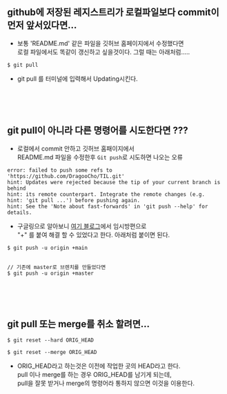 ## github에 저장된 레지스트리가 로컬파일보다 commit이 먼저 앞서있다면...

- 보통 'README.md' 같은 파일을 깃허브 홈페이지에서 수정했다면      
  로컬 파일에서도 똑같이 갱신하고 싶을것이다. 그럴 때는 아래처럼.....

`````````````````
$ git pull 
`````````````````



- git pull 를 터미널에 입력해서 Updating시킨다.

<br />
<br />
<br />

## git pull이 아니라 다른 명령어를 시도한다면 ???
- 로컬에서 commit 안하고 깃허브 홈패이지에서       
  README.md 파일을 수정한후 ```Git push```로 시도하면 나오는 오류

`````````````````
error: failed to push some refs to 'https://github.com/DragooCho/TIL.git'
hint: Updates were rejected because the tip of your current branch is behind
hint: its remote counterpart. Integrate the remote changes (e.g.
hint: 'git pull ...') before pushing again.
hint: See the 'Note about fast-forwards' in 'git push --help' for details.
`````````````````

- 구글링으로 알아보니 [여기 블로그](https://doozi316.github.io/errorlog/2019/09/30/error1/)에서 
임시방편으로     
"+" 를 붙여 해결 할 수 있었다고 한다. 아래처럼 붙이면 된다.

```````````````
$ git push -u origin +main


// 기존에 master로 브렌치를 만들었다면
$ git push -u origin +master
````````````````
<br />
<br />
<br />

## git pull 또는 merge를 취소 할려면... <br />

```````````````
$ git reset --hard ORIG_HEAD

$ git reset --merge ORIG_HEAD
````````````````
- ORIG_HEAD라고 하는것은 이전에 작업한 곳의 HEAD라고 한다.     
  pull 이나 merge를 하는 경우 ORIG_HEAD를 남기게 되는데,    
  pull을 잘못 받거나 merge의 명령어라 통하지 않으면 이것을 이용한다.
